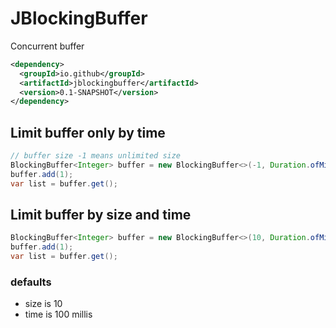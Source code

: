 # JBlockingBuffer

Concurrent buffer

```xml
<dependency>
  <groupId>io.github</groupId>
  <artifactId>jblockingbuffer</artifactId>
  <version>0.1-SNAPSHOT</version>
</dependency>

```

## Limit buffer only by time 
```java
// buffer size -1 means unlimited size
BlockingBuffer<Integer> buffer = new BlockingBuffer<>(-1, Duration.ofMillis(500));
buffer.add(1);
var list = buffer.get();
```

## Limit buffer by size and time
```java
BlockingBuffer<Integer> buffer = new BlockingBuffer<>(10, Duration.ofMillis(500));
buffer.add(1);
var list = buffer.get();
```

### defaults
-  size is 10
-  time is 100 millis
